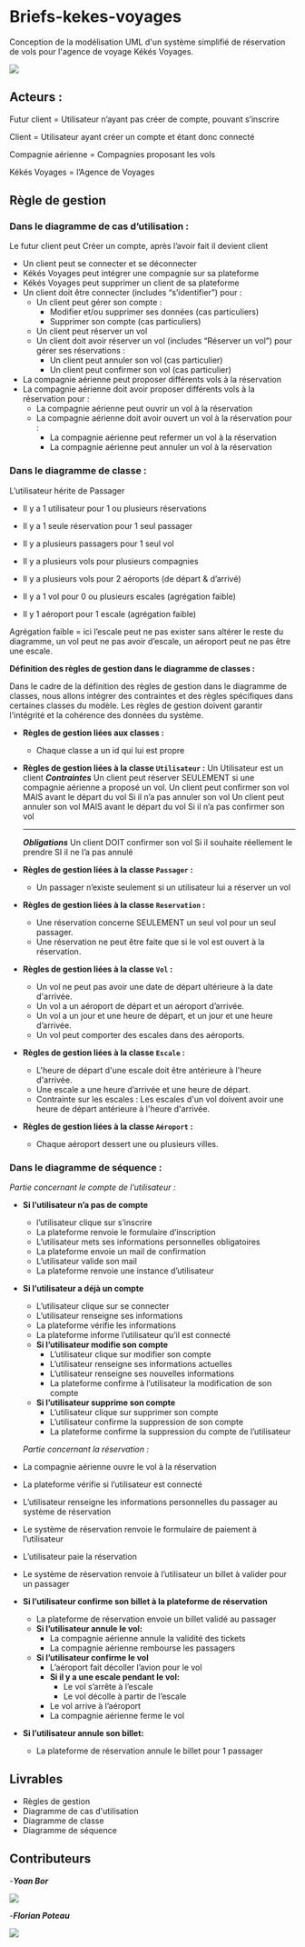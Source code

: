 # Briefs-kekes-voyages

Conception de la modélisation UML d'un système simplifié de réservation de vols pour l'agence de voyage Kékés Voyages.

<a href="https://briefskekevoyages.notion.site/Briefs-K-k-s-Voyages-UML-dd64da28651049e684b0996a561a51ae"><img src="https://img.shields.io/badge/Notion-000?logo=notion&logoColor=fff&style=for-the-badge"></img></a>

## Acteurs :

Futur client = Utilisateur n’ayant pas créer de compte, pouvant s’inscrire

Client = Utilisateur ayant créer un compte et étant donc connecté

Compagnie aérienne = Compagnies proposant les vols

Kékés Voyages = l’Agence de Voyages

## Règle de gestion

### Dans le diagramme de cas d’utilisation :

Le futur client peut Créer un compte, après l’avoir fait il devient client

- Un client peut se connecter et se déconnecter
- Kékés Voyages peut intégrer une compagnie sur sa plateforme
- Kékés Voyages peut supprimer un client de sa plateforme
- Un client doit être connecter (includes “s’identifier”) pour :
  - Un client peut gérer son compte :
    - Modifier et/ou supprimer ses données (cas particuliers)
    - Supprimer son compte (cas particuliers)
  - Un client peut réserver un vol
  - Un client doit avoir réserver un vol (includes “Réserver un vol”) pour gérer ses réservations :
    - Un client peut annuler son vol (cas particulier)
    - Un client peut confirmer son vol (cas particulier)
- La compagnie aérienne peut proposer différents vols à la réservation
- La compagnie aérienne doit avoir proposer différents vols à la réservation pour :
  - La compagnie aérienne peut ouvrir un vol à la réservation
  - La compagnie aérienne doit avoir ouvert un vol à la réservation pour :
    - La compagnie aérienne peut refermer un vol à la réservation
    - La compagnie aérienne peut annuler un vol à la réservation

### Dans le diagramme de classe :

L’utilisateur hérite de Passager

- Il y a 1 utilisateur pour 1 ou plusieurs réservations

- Il y a 1 seule réservation pour 1 seul passager

- Il y a plusieurs passagers pour 1 seul vol

- Il y a plusieurs vols pour plusieurs compagnies

- Il y a plusieurs vols pour 2 aéroports (de départ & d’arrivé)

- Il y a 1 vol pour 0 ou plusieurs escales (agrégation faible)

- Il y 1 aéroport pour 1 escale (agrégation faible)

Agrégation faible = ici l’escale peut ne pas exister sans altérer le reste du diagramme, un vol peut ne pas avoir d’escale, un aéroport peut ne pas être une escale.

**Définition des règles de gestion dans le diagramme de classes :**

Dans le cadre de la définition des règles de gestion dans le diagramme de classes, nous allons intégrer des contraintes et des règles spécifiques dans certaines classes du modèle. Les règles de gestion doivent garantir l'intégrité et la cohérence des données du système.

- **Règles de gestion liées aux classes :**

  - Chaque classe a un id qui lui est propre

- **Règles de gestion liées à la classe `Utilisateur` :**
  Un Utilisateur est un client
  **_Contraintes_**
  Un client peut réserver SEULEMENT si une compagnie aérienne a proposé un vol.
  Un client peut confirmer son vol MAIS avant le départ du vol Si il n’a pas annuler son vol
  Un client peut annuler son vol MAIS avant le départ du vol Si il n’a pas confirmer son vol
  ***
  **_Obligations_**
  Un client DOIT confirmer son vol Si il souhaite réellement le prendre SI il ne l’a pas annulé
- **Règles de gestion liées à la classe `Passager` :**

  - Un passager n’existe seulement si un utilisateur lui a réserver un vol

- **Règles de gestion liées à la classe `Reservation` :**

  - Une réservation concerne SEULEMENT un seul vol pour un seul passager.
  - Une réservation ne peut être faite que si le vol est ouvert à la réservation.

- **Règles de gestion liées à la classe `Vol` :**

  - Un vol ne peut pas avoir une date de départ ultérieure à la date d'arrivée.
  - Un vol a un aéroport de départ et un aéroport d’arrivée.
  - Un vol a un jour et une heure de départ, et un jour et une heure d’arrivée.
  - Un vol peut comporter des escales dans des aéroports.

- **Règles de gestion liées à la classe `Escale` :**

  - L'heure de départ d'une escale doit être antérieure à l'heure d'arrivée.
  - Une escale a une heure d’arrivée et une heure de départ.
  - Contrainte sur les escales : Les escales d'un vol doivent avoir une heure de départ antérieure à l'heure d'arrivée.

- **Règles de gestion liées à la classe `Aéroport` :**
  - Chaque aéroport dessert une ou plusieurs villes.

### Dans le diagramme de séquence :

_Partie concernant le compte de l’utilisateur :_

- **Si l’utilisateur n’a pas de compte**
  - l’utilisateur clique sur s’inscrire
  - La plateforme renvoie le formulaire d’inscription
  - L’utilisateur mets ses informations personnelles obligatoires
  - La plateforme envoie un mail de confirmation
  - L’utilisateur valide son mail
  - La plateforme renvoie une instance d’utilisateur
- **Si l’utilisateur a déjà un compte**

  - L’utilisateur clique sur se connecter
  - L’utilisateur renseigne ses informations
  - La plateforme vérifie les informations
  - La plateforme informe l’utilisateur qu’il est connecté
  - **Si l’utilisateur modifie son compte**
    - L’utilisateur clique sur modifier son compte
    - L’utilisateur renseigne ses informations actuelles
    - L’utilisateur renseigne ses nouvelles informations
    - La plateforme confirme à l’utilisateur la modification de son compte
  - **Si l’utilisateur supprime son compte**
    - L’utilisateur clique sur supprimer son compte
    - L’utilisateur confirme la suppression de son compte
    - La plateforme confirme la suppression du compte de l’utilisateur

  _Partie concernant la réservation :_

- La compagnie aérienne ouvre le vol à la réservation
- La plateforme vérifie si l’utilisateur est connecté
- L’utilisateur renseigne les informations personnelles du passager au système de réservation
- Le système de réservation renvoie le formulaire de paiement à l’utilisateur
- L’utilisateur paie la réservation
- Le système de réservation renvoie à l’utilisateur un billet à valider pour un passager
- **Si l’utilisateur confirme son billet à la plateforme de réservation**
  - La plateforme de réservation envoie un billet validé au passager
  - **Si l’utilisateur annule le vol:**
    - La compagnie aérienne annule la validité des tickets
    - La compagnie aérienne rembourse les passagers
  - **Si l’utilisateur confirme le vol**
    - L’aéroport fait décoller l’avion pour le vol
    - **Si il y a une escale pendant le vol:**
      - Le vol s’arrête à l’escale
      - Le vol décolle à partir de l’escale
    - Le vol arrive à l’aéroport
    - La compagnie aérienne ferme le vol
- **Si l’utilisateur annule son billet:**
  - La plateforme de réservation annule le billet pour 1 passager

## Livrables

<ul>
<li>Règles de gestion</li>
<li>Diagramme de cas d'utilisation</li>
<li>Diagramme de classe</li>
<li>Diagramme de séquence</li>
</ul>

## Contributeurs

-**_Yoan Bor_**

<a href="https://github.com/yoanbor"><img src="https://img.shields.io/badge/GitHub-100000?style=for-the-badge&logo=github&logoColor=white"></img></a>

-**_Florian Poteau_**

<a href="https://github.com/florianpoteau"><img src="https://img.shields.io/badge/GitHub-100000?style=for-the-badge&logo=github&logoColor=white"></img></a>
